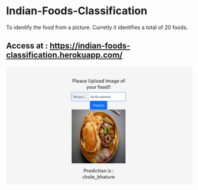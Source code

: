 # Indian-Foods-Classification
To identify the food from a picture.
Curretly it identifies a total of 20 foods.

## Access at : https://indian-foods-classification.herokuapp.com/
![DEMO](https://raw.githubusercontent.com/Anshal55/Indian-Foods-Classification/main/Images/foodprediction.png)
